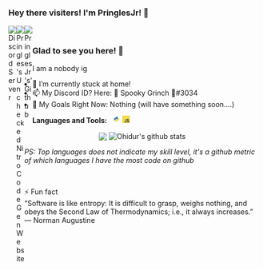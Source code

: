 ### Hey there visiters! I'm PringlesJr! 👋
<a href="https://discord.gg/dbcdAMq">
  <img align="left" alt="Discord Server" width="16px" src="https://cdn.jsdelivr.net/npm/simple-icons@v3/icons/discord.svg" />
</a>
<a href="https://zeronitrogen.cf">
  <img align="left" alt="Pringles's Unchecked Nitro Code Gen Website" width="16px" src="https://cdn.jsdelivr.net/npm/simple-icons@v3/icons/google.svg" />
</a>
 <a href="https://github.com/FakePringlesJr">
  <img align="left" alt="PringlesJr's'Github" width="16px" src="https://cdn.jsdelivr.net/npm/simple-icons@v3/icons/github.svg" />
</a>

<br />

### Glad to see you here! 🤩 &nbsp;

I am a nobody ig
- 🌱 I’m currently stuck at home!
- 📫 My Discord ID? Here: 🎃 Spooky Grinch 🎃#3034
- 🥅 My Goals Right Now: Nothing (will have something soon....)

**Languages and Tools:** &nbsp;
<code><img height="15" src="https://raw.githubusercontent.com/github/explore/80688e429a7d4ef2fca1e82350fe8e3517d3494d/topics/python/python.png"></code>
 <code><img height="15" src="https://raw.githubusercontent.com/github/explore/80688e429a7d4ef2fca1e82350fe8e3517d3494d/topics/javascript/javascript.png"></code>
 

<p align="center">
  <img align="center" src="https://github-readme-stats.vercel.app/api/top-langs/?username=FakePringlesJr&theme=radical&hide_langs_below=1&layout=compact" />
  <img align="center" src="https://github-readme-stats.vercel.app/api?username=FakePringlesJr&show_icons=true&theme=radical&line_height=21" alt="Ohidur's github stats"/>
</p>

*PS: Top languages does not indicate my skill level, it's a github metric of which languages I have the most code on github*

<br />

⚡ Fun fact <br>
“Software is like entropy: It is difficult to grasp, weighs nothing, and obeys the Second Law of Thermodynamics; i.e., it always increases.”
— Norman Augustine
